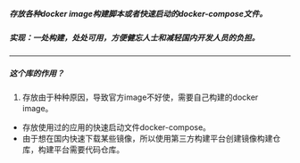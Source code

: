 ##### 存放各种docker image构建脚本或者快速启动的docker-compose文件。

##### 实现：一处构建，处处可用，方便健忘人士和减轻国内开发人员的负担。

-------

##### 这个库的作用？

1. 存放由于种种原因，导致官方image不好使，需要自己构建的docker image。
* 存放使用过的应用的快速启动文件docker-compose。
* 由于想在国内快速下载某些镜像，所以使用第三方构建平台创建镜像构建仓库，构建平台需要代码仓库。